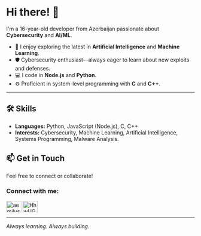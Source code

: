 # Hi there! 👋

I'm a 16-year-old developer from Azerbaijan passionate about **Cybersecurity** and **AI/ML**. 

- 🚀 I enjoy exploring the latest in **Artificial Intelligence** and **Machine Learning**.
- 🛡️ Cybersecurity enthusiast—always eager to learn about new exploits and defenses.
- 💻 I code in **Node.js** and **Python**.
- ⚙️ Proficient in system-level programming with **C** and **C++**.

---

## 🛠️ Skills

- **Languages:** Python, JavaScript (Node.js), C, C++
- **Interests:** Cybersecurity, Machine Learning, Artificial Intelligence, Systems Programming, Malware Analysis.

## 📫 Get in Touch

Feel free to connect or collaborate!

<h3 align="left">Connect with me:</h3>
<p align="left">
<a href="https://instagram.com/aemilusv" target="blank"><img align="center" src="https://raw.githubusercontent.com/rahuldkjain/github-profile-readme-generator/master/src/images/icons/Social/instagram.svg" alt="aemilusv" height="30" width="40" /></a>
<a href="https://discord.gg/HhwUGB6n" target="blank"><img align="center" src="https://raw.githubusercontent.com/rahuldkjain/github-profile-readme-generator/master/src/images/icons/Social/discord.svg" alt="HhwUGB6n" height="30" width="40" /></a>
</p>



---

*Always learning. Always building.*
